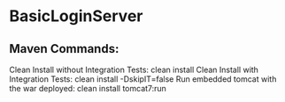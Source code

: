 # BasicLoginServer
Maven Commands:
-----------------------
Clean Install without Integration Tests:
clean install 
Clean Install with Integration Tests:
clean install -DskipIT=false
Run embedded tomcat with the war deployed:
clean install tomcat7:run
